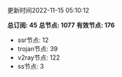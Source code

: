 更新时间2022-11-15 05:10:12

**总订阅: 45**
**总节点: 1077**
**有效节点: 176**
- ssr节点: 12
- trojan节点: 39
- v2ray节点: 122
- ss节点: 3
